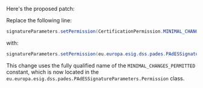 Here's the proposed patch:

Replace the following line:
```java
signatureParameters.setPermission(CertificationPermission.MINIMAL_CHANGES_PERMITTED);
```
with:
```java
signatureParameters.setPermission(eu.europa.esig.dss.pades.PAdESSignatureParameters.Permission.MINIMAL_CHANGES_PERMITTED);
```
This change uses the fully qualified name of the `MINIMAL_CHANGES_PERMITTED` constant, which is now located in the `eu.europa.esig.dss.pades.PAdESSignatureParameters.Permission` class.